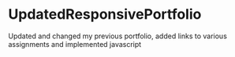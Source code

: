 # UpdatedResponsivePortfolio
Updated and changed my previous portfolio, added links to various assignments and implemented javascript
